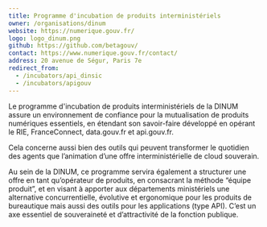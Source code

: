```yaml
---
title: Programme d'incubation de produits interministériels
owner: /organisations/dinum
website: https://numerique.gouv.fr/
logo: logo_dinum.png
github: https://github.com/betagouv/
contact: https://www.numerique.gouv.fr/contact/
address: 20 avenue de Ségur, Paris 7e
redirect_from:
  - /incubators/api_dinsic
  - /incubators/apigouv
---
```


Le programme d'incubation de produits interministériels de la DINUM assure un environnement de confiance pour la mutualisation de produits numériques essentiels, en étendant son savoir-faire développé en opérant le RIE, FranceConnect, data.gouv.fr et api.gouv.fr.

Cela concerne aussi bien des outils qui peuvent transformer le quotidien des agents que l’animation d’une offre interministérielle de cloud souverain.

Au sein de la DINUM, ce programme servira également a structurer une offre en tant qu’opérateur de produits, en consacrant la méthode “équipe produit”, et en visant à apporter aux départements ministériels une alternative concurrentielle, évolutive et ergonomique pour les produits de bureautique mais aussi des outils pour les applications (type API). C’est un axe essentiel de souveraineté et d’attractivité de la fonction publique.
